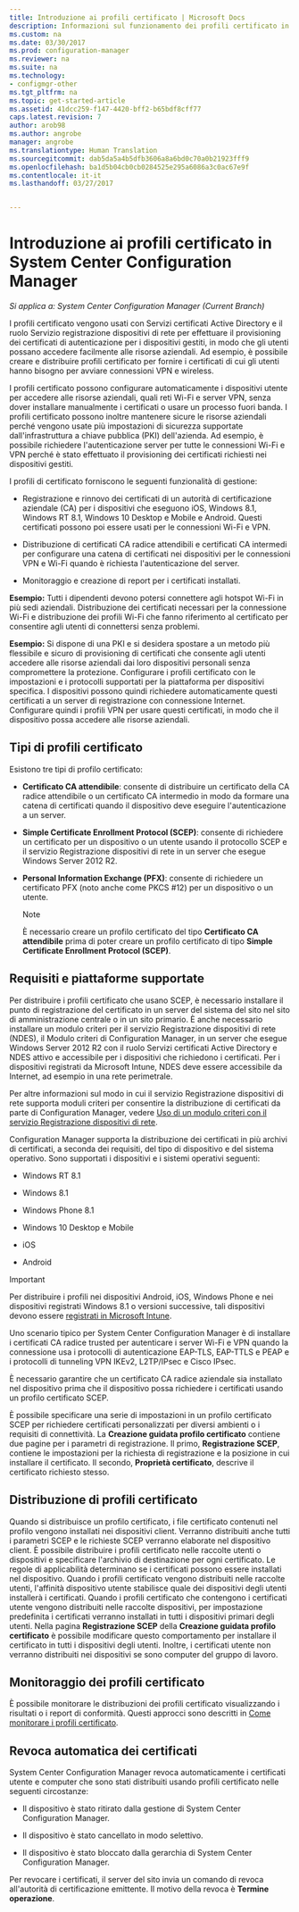 ```yaml
---
title: Introduzione ai profili certificato | Microsoft Docs
description: Informazioni sul funzionamento dei profili certificato in System Center Configuration Manager con Servizi certificati Active Directory.
ms.custom: na
ms.date: 03/30/2017
ms.prod: configuration-manager
ms.reviewer: na
ms.suite: na
ms.technology:
- configmgr-other
ms.tgt_pltfrm: na
ms.topic: get-started-article
ms.assetid: 41dcc259-f147-4420-bff2-b65bdf8cff77
caps.latest.revision: 7
author: arob98
ms.author: angrobe
manager: angrobe
ms.translationtype: Human Translation
ms.sourcegitcommit: dab5da5a4b5dfb3606a8a6bd0c70a0b21923fff9
ms.openlocfilehash: ba1d5b04cb0cb0284525e295a6086a3c0ac67e9f
ms.contentlocale: it-it
ms.lasthandoff: 03/27/2017


---
```


# <a name="introduction-to-certificate-profiles-in-system-center-configuration-manager"></a>Introduzione ai profili certificato in System Center Configuration Manager

*Si applica a: System Center Configuration Manager (Current Branch)*


I profili certificato vengono usati con Servizi certificati Active Directory e il ruolo Servizio registrazione dispositivi di rete per effettuare il provisioning dei certificati di autenticazione per i dispositivi gestiti, in modo che gli utenti possano accedere facilmente alle risorse aziendali. Ad esempio, è possibile creare e distribuire profili certificato per fornire i certificati di cui gli utenti hanno bisogno per avviare connessioni VPN e wireless. 

I profili certificato possono configurare automaticamente i dispositivi utente per accedere alle risorse aziendali, quali reti Wi-Fi e server VPN, senza dover installare manualmente i certificati o usare un processo fuori banda. I profili certificato possono inoltre mantenere sicure le risorse aziendali perché vengono usate più impostazioni di sicurezza supportate dall'infrastruttura a chiave pubblica (PKI) dell'azienda. Ad esempio, è possibile richiedere l'autenticazione server per tutte le connessioni Wi-Fi e VPN perché è stato effettuato il provisioning dei certificati richiesti nei dispositivi gestiti.   

I profili di certificato forniscono le seguenti funzionalità di gestione:  

-   Registrazione e rinnovo dei certificati di un autorità di certificazione aziendale (CA) per i dispositivi che eseguono iOS, Windows 8.1, Windows RT 8.1, Windows 10 Desktop e Mobile e Android. Questi certificati possono poi essere usati per le connessioni Wi-Fi e VPN.  

-   Distribuzione di certificati CA radice attendibili e certificati CA intermedi per configurare una catena di certificati nei dispositivi per le connessioni VPN e Wi-Fi quando è richiesta l'autenticazione del server.  

-   Monitoraggio e creazione di report per i certificati installati.  

**Esempio:** Tutti i dipendenti devono potersi connettere agli hotspot Wi-Fi in più sedi aziendali. Distribuzione dei certificati necessari per la connessione Wi-Fi e distribuzione dei profili Wi-Fi che fanno riferimento al certificato per consentire agli utenti di connettersi senza problemi.  

**Esempio:** Si dispone di una PKI e si desidera spostare a un metodo più flessibile e sicuro di provisioning di certificati che consente agli utenti accedere alle risorse aziendali dai loro dispositivi personali senza compromettere la protezione. Configurare i profili certificato con le impostazioni e i protocolli supportati per la piattaforma per dispositivi specifica. I dispositivi possono quindi richiedere automaticamente questi certificati a un server di registrazione con connessione Internet. Configurare quindi i profili VPN per usare questi certificati, in modo che il dispositivo possa accedere alle risorse aziendali.  

## <a name="types-of-certificate-profiles"></a>Tipi di profili certificato  
 Esistono tre tipi di profilo certificato:  

-   **Certificato CA attendibile**: consente di distribuire un certificato della CA radice attendibile o un certificato CA intermedio in modo da formare una catena di certificati quando il dispositivo deve eseguire l'autenticazione a un server.  

-   **Simple Certificate Enrollment Protocol (SCEP)**: consente di richiedere un certificato per un dispositivo o un utente usando il protocollo SCEP e il servizio Registrazione dispositivi di rete in un server che esegue Windows Server 2012 R2.
-   **Personal Information Exchange (PFX)**: consente di richiedere un certificato PFX (noto anche come PKCS #12) per un dispositivo o un utente.

    > [!NOTE]  
    >  È necessario creare un profilo certificato del tipo **Certificato CA attendibile** prima di poter creare un profilo certificato di tipo **Simple Certificate Enrollment Protocol (SCEP)**.  

## <a name="requirements-and-supported-platforms"></a>Requisiti e piattaforme supportate  
 Per distribuire i profili certificato che usano SCEP, è necessario installare il punto di registrazione del certificato in un server del sistema del sito nel sito di amministrazione centrale o in un sito primario. È anche necessario installare un modulo criteri per il servizio Registrazione dispositivi di rete (NDES), il Modulo criteri di Configuration Manager, in un server che esegue Windows Server 2012 R2 con il ruolo Servizi certificati Active Directory e NDES attivo e accessibile per i dispositivi che richiedono i certificati. Per i dispositivi registrati da Microsoft Intune, NDES deve essere accessibile da Internet, ad esempio in una rete perimetrale.  

 Per altre informazioni sul modo in cui il servizio Registrazione dispositivi di rete supporta moduli criteri per consentire la distribuzione di certificati da parte di Configuration Manager, vedere [Uso di un modulo criteri con il servizio Registrazione dispositivi di rete](http://go.microsoft.com/fwlink/p/?LinkId=328657).  

 Configuration Manager supporta la distribuzione dei certificati in più archivi di certificati, a seconda dei requisiti, del tipo di dispositivo e del sistema operativo. Sono supportati i dispositivi e i sistemi operativi seguenti:  

-   Windows RT 8.1  

-   Windows 8.1  

-   Windows Phone 8.1  

-   Windows 10 Desktop e Mobile  

-   iOS  

-   Android  

> [!IMPORTANT]  
>  Per distribuire i profili nei dispositivi Android, iOS, Windows Phone e nei dispositivi registrati Windows 8.1 o versioni successive, tali dispositivi devono essere [registrati in Microsoft Intune](https://technet.microsoft.com/en-us/library/dn646962.aspx).   

Uno scenario tipico per System Center Configuration Manager è di installare i certificati CA radice trusted per autenticare i server Wi-Fi e VPN quando la connessione usa i protocolli di autenticazione EAP-TLS, EAP-TTLS e PEAP e i protocolli di tunneling VPN IKEv2, L2TP/IPsec e Cisco IPsec.  

È necessario garantire che un certificato CA radice aziendale sia installato nel dispositivo prima che il dispositivo possa richiedere i certificati usando un profilo certificato SCEP.  

È possibile specificare una serie di impostazioni in un profilo certificato SCEP per richiedere certificati personalizzati per diversi ambienti o i requisiti di connettività. La **Creazione guidata profilo certificato** contiene due pagine per i parametri di registrazione. Il primo, **Registrazione SCEP**, contiene le impostazioni per la richiesta di registrazione e la posizione in cui installare il certificato. Il secondo, **Proprietà certificato**, descrive il certificato richiesto stesso.  

## <a name="deploying-certificate-profiles"></a>Distribuzione di profili certificato  
 Quando si distribuisce un profilo certificato, i file certificato contenuti nel profilo vengono installati nei dispositivi client. Verranno distribuiti anche tutti i parametri SCEP e le richieste SCEP verranno elaborate nel dispositivo client. È possibile distribuire i profili certificato nelle raccolte utenti o dispositivi e specificare l'archivio di destinazione per ogni certificato. Le regole di applicabilità determinano se i certificati possono essere installati nel dispositivo. Quando i profili certificato vengono distribuiti nelle raccolte utenti, l'affinità dispositivo utente stabilisce quale dei dispositivi degli utenti installerà i certificati. Quando i profili certificato che contengono i certificati utente vengono distribuiti nelle raccolte dispositivi, per impostazione predefinita i certificati verranno installati in tutti i dispositivi primari degli utenti. Nella pagina **Registrazione SCEP** della **Creazione guidata profilo certificato** è possibile modificare questo comportamento per installare il certificato in tutti i dispositivi degli utenti. Inoltre, i certificati utente non verranno distribuiti nei dispositivi se sono computer del gruppo di lavoro.  

## <a name="monitoring-certificate-profiles"></a>Monitoraggio dei profili certificato  

È possibile monitorare le distribuzioni dei profili certificato visualizzando i risultati o i report di conformità. Questi approcci sono descritti in [Come monitorare i profili certificato](/sccm/protect/deploy-use/monitor-certificate-profiles).


## <a name="automatic-revocation-of-certificates"></a>Revoca automatica dei certificati  
 System Center Configuration Manager revoca automaticamente i certificati utente e computer che sono stati distribuiti usando profili certificato nelle seguenti circostanze:  

-   Il dispositivo è stato ritirato dalla gestione di System Center Configuration Manager.  

-   Il dispositivo è stato cancellato in modo selettivo.  

-   Il dispositivo è stato bloccato dalla gerarchia di System Center Configuration Manager.  

 Per revocare i certificati, il server del sito invia un comando di revoca all'autorità di certificazione emittente. Il motivo della revoca è **Termine operazione**.  
